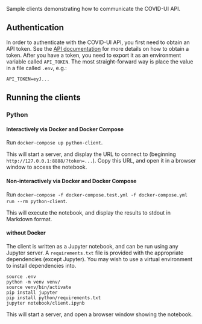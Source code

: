 Sample clients demonstrating how to communicate the COVID-UI API.

## Authentication

In order to authenticate with the COVID-UI API, you first need to obtain an API token.
See the [API documentation](https://covid-modelling-stg.epcc.ed.ac.uk/apidoc) for more details on how to obtain a token.
After you have a token, you need to export it as an environment variable called `API_TOKEN`.
The most straight-forward way is place the value in a file called `.env`, e.g.:

```
API_TOKEN=eyJ...
```

## Running the clients

### Python

#### Interactively via Docker and Docker Compose

Run `docker-compose up python-client`.

This will start a server, and display the URL to connect to (beginning `http://127.0.0.1:8888/?token=...`).
Copy this URL, and open it in a browser window to access the notebook.

#### Non-interactively via Docker and Docker Compose

Run `docker-compose -f docker-compose.test.yml -f docker-compose.yml run --rm python-client`.

This will execute the notebook, and display the results to stdout in Markdown format.

#### without Docker

The client is written as a Jupyter notebook, and can be run using any Jupyter server.
A `requirements.txt` file is provided with the appropriate dependencies (except Jupyter).
You may wish to use a virtual environment to install dependencies into.

```
source .env
python -m venv venv/
source venv/bin/activate
pip install jupyter
pip install python/requirements.txt
jupyter notebook/client.ipynb
```

This will start a server, and open a browser window showing the notebook.
